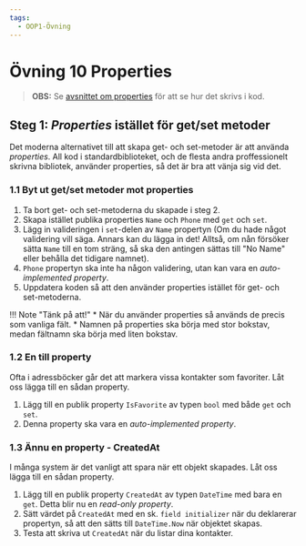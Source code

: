 ```yaml
---
tags:
  - OOP1-Övning
---
```


# Övning 10 Properties

> **OBS:** Se [avsnittet om properties](../../../../material/cs/oop/properties.md) för att se hur det skrivs i kod.

## Steg 1: *Properties* istället för get/set metoder

Det moderna alternativet till att skapa get- och set-metoder är att använda *properties*. All kod i standardbiblioteket, och de flesta andra proffessionelt skrivna bibliotek, använder properties, så det är bra att vänja sig vid det.

### 1.1 Byt ut get/set metoder mot properties

1. Ta bort get- och set-metoderna du skapade i steg 2.
2. Skapa istället publika properties `Name` och `Phone` med `get` och `set`.
3. Lägg in valideringen i `set`-delen av `Name` propertyn (Om du hade något validering vill säga. Annars kan du lägga in det! Alltså, om nån försöker sätta `Name` till en tom sträng, så ska den antingen sättas till "No Name" eller behålla det tidigare namnet).
4. `Phone` propertyn ska inte ha någon validering, utan kan vara en *auto-implemented property*.
4. Uppdatera koden så att den använder properties istället för get- och set-metoderna.

!!! Note "Tänk på att!"
    * När du använder properties så används de precis som vanliga fält.
    * Namnen på properties ska  börja med stor bokstav, medan fältnamn ska  börja med liten bokstav.
    
### 1.2 En till property

Ofta i adressböcker går det att markera vissa kontakter som favoriter. Låt oss lägga till en sådan property.

1. Lägg till en publik property `IsFavorite` av typen `bool` med både `get` och `set`.
2. Denna property ska vara en *auto-implemented property*.

### 1.3 Ännu en property - CreatedAt
I många system är det vanligt att spara när ett objekt skapades. Låt oss lägga till en sådan property.

1. Lägg till en publik property `CreatedAt` av typen `DateTime` med bara en `get`. Detta blir nu en *read-only property*.
2. Sätt värdet på `CreatedAt` med en sk. `field initializer` när du deklarerar propertyn, så att den sätts till `DateTime.Now` när objektet skapas.
3. Testa att skriva ut `CreatedAt` när du listar dina kontakter.